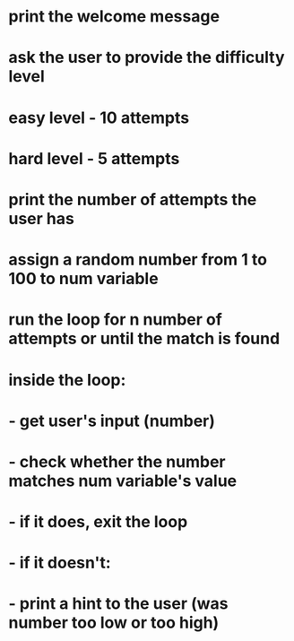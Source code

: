# print the welcome message
# ask the user to provide the difficulty level
# easy level - 10 attempts
# hard level - 5 attempts
# print the number of attempts the user has
# assign a random number from 1 to 100 to num variable
# run the loop for n number of attempts or until the match is found
# inside the loop:
#   - get user's input (number)
#   - check whether the number matches num variable's value
#   - if it does, exit the loop
#   - if it doesn't:
#       - print a hint to the user (was number too low or too high)